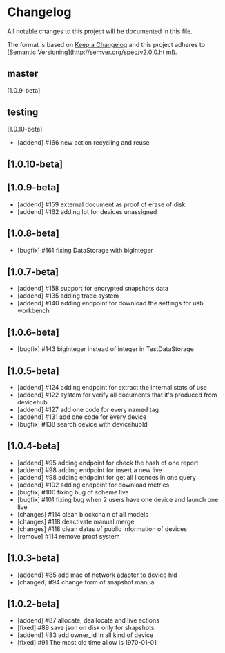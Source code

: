 # Changelog
All notable changes to this project will be documented in this file.

The format is based on [Keep a Changelog](http://keepachangelog.com/en/1.0.0/)
and this project adheres to [Semantic Versioning](http://semver.org/spec/v2.0.0.ht
ml).

## master
  [1.0.9-beta]

## testing
  [1.0.10-beta]
- [addend] #166 new action recycling and reuse

## [1.0.10-beta]

## [1.0.9-beta]
- [addend] #159 external document as proof of erase of disk
- [addend] #162 adding lot for devices unassigned


## [1.0.8-beta]
- [bugfix] #161 fixing DataStorage with bigInteger

## [1.0.7-beta]
- [addend] #158 support for encrypted snapshots data
- [addend] #135 adding trade system
- [addend] #140 adding endpoint for download the settings for usb workbench

## [1.0.6-beta]
- [bugfix] #143 biginteger instead of integer in TestDataStorage

## [1.0.5-beta]
- [addend] #124 adding endpoint for extract the internal stats of use
- [addend] #122 system for verify all documents that it's produced from devicehub
- [addend] #127 add one code for every named tag
- [addend] #131 add one code for every device
- [bugfix] #138 search device with devicehubId

## [1.0.4-beta]
- [addend] #95 adding endpoint for check the hash of one report
- [addend] #98 adding endpoint for insert a new live
- [addend] #98 adding endpoint for get all licences in one query
- [addend] #102 adding endpoint for download metrics
- [bugfix] #100 fixing bug of scheme live
- [bugfix] #101 fixing bug when 2 users have one device and launch one live
- [changes] #114 clean blockchain of all models
- [changes] #118 deactivate manual merge
- [changes] #118 clean datas of public information of devices
- [remove] #114 remove proof system 

## [1.0.3-beta]
- [addend] #85 add mac of network adapter to device hid
- [changed] #94 change form of snapshot manual

## [1.0.2-beta]
- [addend] #87 allocate, deallocate and live actions
- [fixed] #89 save json on disk only for shapshots
- [addend] #83 add owner_id in all kind of device
- [fixed] #91 The most old time allow is 1970-01-01
